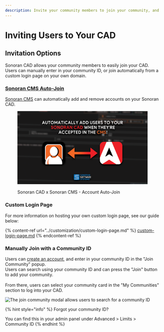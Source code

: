 ```yaml
---
description: Invite your community members to join your community, and grant them access.
---
```


# Inviting Users to Your CAD

## Invitation Options

Sonoran CAD allows your community members to easily join your CAD. Users can manually enter in your community ID, or join automatically from a custom login page on your own domain.

### [Sonoran CMS Auto-Join](https://info.sonorancms.com/why-choose-sonoran-cms/why-choose-sonoran-cms)

[Sonoran CMS](https://info.sonorancms.com/why-choose-sonoran-cms/why-choose-sonoran-cms) can automatically add and remove accounts on your Sonoran CAD.

<figure><img src="../../.gitbook/assets/BigSquare.png" alt=""><figcaption><p>Sonoran CAD x Sonoran CMS - Account Auto-Join</p></figcaption></figure>

### Custom Login Page

For more information on hosting your own custom login page, see our guide below:

{% content-ref url="../customization/custom-login-page.md" %}
[custom-login-page.md](../customization/custom-login-page.md)
{% endcontent-ref %}

### Manually Join with a Community ID

Users can [create an account](registering-your-account.md), and enter in your community ID in the "Join Community" popup.\
Users can search using your community ID and can press the "Join" button to add your community.\
\
From there, users can select your community card in the "My Communities" section to log into your CAD.

![The join community modal allows users to search for a community ID](../../.gitbook/assets/join.PNG)

{% hint style="info" %}
Forgot your community ID?

You can find this in your admin panel under Advanced > Limits > Community ID
{% endhint %}

